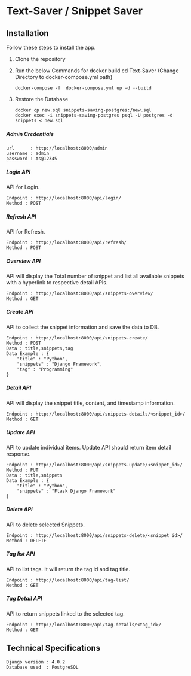 # Text-Saver / Snippet Saver


## Installation

Follow these steps to install the app.

 1. Clone the repository
 2. Run the below Commands for docker build
        cd Text-Saver (Change Directory to docker-compose.yml path)

        docker-compose -f  docker-compose.yml up -d --build

 3. Restore the Database

        docker cp new.sql snippets-saving-postgres:/new.sql
        docker exec -i snippets-saving-postgres psql -U postgres -d snippets < new.sql


##### Admin Credentials

	url      : http://localhost:8000/admin
    username : admin
	password : As@12345
		
##### Login API
API for Login.

	Endpoint : http://localhost:8000/api/login/
	Method : POST


##### Refresh API
API for Refresh.

	Endpoint : http://localhost:8000/api/refresh/
	Method : POST


##### Overview API
API will display the Total number of snippet and list all available snippets with a hyperlink to respective detail APIs.

	Endpoint : http://localhost:8000/api/snippets-overview/
	Method : GET


##### Create API
API to collect the snippet information and save the data to DB.

	Endpoint : http://localhost:8000/api/snippets-create/
	Method : POST
	Data : title,snippets,tag
	Data Example : {
		"title" : "Python",
		"snippets" : "Django Framework",
		"tag" : "Programming"
	}

##### Detail API
API will display the snippet title, content, and timestamp information.

	Endpoint : http://localhost:8000/api/snippets-details/<snippet_id>/
	Method : GET

##### Update API
API to update individual items. Update API should return item detail response.

	Endpoint : http://localhost:8000/api/snippets-update/<snippet_id>/
	Method : PUT
	Data : title,snippets
	Data Example : {
		"title" : "Python",
		"snippets" : "Flask Django Framework"
	}

##### Delete API
API to delete selected Snippets.

	Endpoint : http://localhost:8000/api/snippets-delete/<snippet_id>/
	Method : DELETE

##### Tag list API
API to list tags. It will return the tag id and tag title.

	Endpoint : http://localhost:8000/api/tag-list/
	Method : GET


##### Tag Detail API
API to return snippets linked to the selected tag.

	Endpoint : http://localhost:8000/api/tag-details/<tag_id>/
	Method : GET


## Technical Specifications

	Django version : 4.0.2
	Database used  : PostgreSQL
